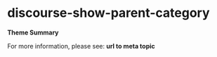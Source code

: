 # discourse-show-parent-category

**Theme Summary**

For more information, please see: **url to meta topic**
